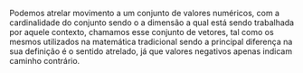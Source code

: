 Podemos atrelar movimento a um conjunto de valores numéricos, com a cardinalidade do conjunto sendo o a dimensão a qual está sendo trabalhada por aquele contexto, chamamos esse conjunto de vetores, tal como os mesmos utilizados na matemática tradicional sendo a principal diferença na sua definição é o sentido atrelado, já que valores negativos apenas indicam caminho contrário.